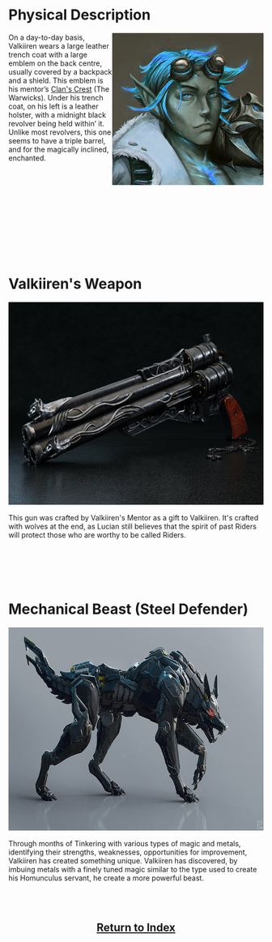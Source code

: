 # Physical Description
<div>
<img align="right" width="299" height="300" src="./Images/ValkiirenImg.png">


On a day-to-day basis, Valkiiren wears a large leather trench coat with a large emblem on the back centre, usually covered by a backpack and a shield. This emblem is his mentor’s [Clan's Crest](./WarwickClan.md) (The Warwicks).
Under his trench coat, on his left is a leather holster, with a midnight black revolver being held within’ it. Unlike most revolvers, this one seems to have a triple barrel, and for the magically inclined, enchanted.

</div>

<br><br><br><br><br><br><br><br><br><br>


# Valkiiren's Weapon
<div>
<p align="center">
<img  width="600" height="400" src="./Images/Gun.jpg">
</p>
This gun was crafted by Valkiiren's Mentor as a gift to Valkiiren. It's crafted with wolves at the end, as Lucian still believes that the spirit of past Riders will protect those who are worthy to be called Riders.
</div>

<br><br><br><br>

# Mechanical Beast (Steel Defender)
<div>
<p align="center">
<img  width="728" height="401" src="./Images/MechWolf.jpg">
</p>
Through months of Tinkering with various types of magic and metals, identifying their strengths, weaknesses, opportunities for improvement, Valkiiren has created something unique. Valkiiren has discovered, by imbuing metals with a finely tuned magic similar to the type used to create his Homunculus servant, he create a more powerful beast.
</div>

<br><br>

## <p align="center">[Return to Index](./README.md)</p>
